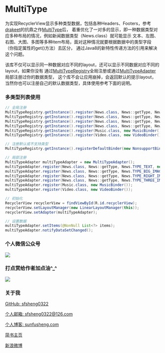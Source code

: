 # MultiType

为实现RecyclerView显示多种类型数据，包括各种Headers、Footers，参考[drakeet](https://github.com/drakeet)的抗鼎之作[MultiType](https://github.com/drakeet/MultiType)后，
着重优化了一对多的显示，即一种数据类型对应多种布局的情况，例如新闻数据类型（News.class）就可能显示
文本、左图、右图、大图、多图等多种item布局，面对这种情况就要根据数据中的类型字段（你指定属性的get()方法）去区分，
通过Java8的新特性传递方法的引用来解决这个问题。

该库不仅可以显示同一种数据对应不同的layout，还可以显示不同数据对应不同的layout，如果你没有
通过[MultiTypeRegistry](https://github.com/sfsheng0322/MultiType/blob/master/MultiType/src/main/java/com/sunfusheng/multitype/MultiTypeRegistry.java)全局注册或通过[MultiTypeAdapter](https://github.com/sfsheng0322/MultiType/blob/master/MultiType/src/main/java/com/sunfusheng/multitype/MultiTypeAdapter.java)局部注册过你的数据类型，
这个库不会让应用崩掉，会返回默认的提示layout，当然你也可以注册自己的默认数据类型，具体使用参考下面的说明。

### 多类型列表使用

```java
// 全局注册
MultiTypeRegistry.getInstance().register(News.class, News::getType, News.TYPE_TEXT, new TextBinder());
MultiTypeRegistry.getInstance().register(News.class, News::getType, News.TYPE_BIG_IMAGE, new BigImageBinder());
MultiTypeRegistry.getInstance().register(News.class, News::getType, News.TYPE_RIGHT_IMAGE, new RightImageBinder());
MultiTypeRegistry.getInstance().register(News.class, News::getType, News.TYPE_THREE_IMAGES, new ThreeImagesBinder());
MultiTypeRegistry.getInstance().register(Music.class, new MusicBinder());
MultiTypeRegistry.getInstance().register(Video.class, new VideoBinder());

// 注册默认或不支持类型
MultiTypeRegistry.getInstance().registerDefaultBinder(new NonsupportBinder());

// 局部注册
MultiTypeAdapter multiTypeAdapter = new MultiTypeAdapter();
multiTypeAdapter.register(News.class, News::getType, News.TYPE_TEXT, new TextBinder());
multiTypeAdapter.register(News.class, News::getType, News.TYPE_BIG_IMAGE, new BigImageBinder());
multiTypeAdapter.register(News.class, News::getType, News.TYPE_RIGHT_IMAGE, new RightImageBinder());
multiTypeAdapter.register(News.class, News::getType, News.TYPE_THREE_IMAGES, new ThreeImagesBinder());
multiTypeAdapter.register(Music.class, new MusicBinder());
multiTypeAdapter.register(Video.class, new VideoBinder());

// 初始化
RecyclerView recyclerView = findViewById(R.id.recyclerView);
recyclerView.setLayoutManager(new LinearLayoutManager(this));
recyclerView.setAdapter(multiTypeAdapter);

// 设置数据
multiTypeAdapter.setItems(@NonNull List<?> items);
multiTypeAdapter.notifyDataSetChanged();
```

### 个人微信公众号

<img src="http://ourvm0t8d.bkt.clouddn.com/wx_gongzhonghao.png">

<br/>

### 打点赏给作者加点油^_^

<img src="http://ourvm0t8d.bkt.clouddn.com/wx_shoukuanma.png" >

<br/>

### 关于我

[GitHub: sfsheng0322](https://github.com/sfsheng0322)  

[个人邮箱: sfsheng0322@126.com](https://mail.126.com/)
  
[个人博客: sunfusheng.com](http://sunfusheng.com/)
  
[简书主页](http://www.jianshu.com/users/88509e7e2ed1/latest_articles)
  
[新浪微博](http://weibo.com/u/3852192525) 